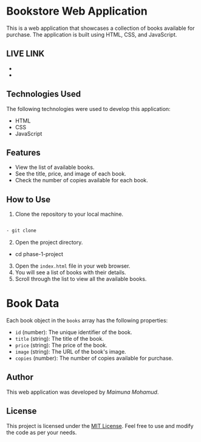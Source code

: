 # Bookstore Web Application

This is a web application that showcases a collection of books available for purchase. The application is built using HTML, CSS, and JavaScript.

## LIVE LINK 

- 

- 

## Technologies Used

The following technologies were used to develop this application:

- HTML
- CSS
- JavaScript

## Features

- View the list of available books.
- See the title, price, and image of each book.
- Check the number of copies available for each book.

## How to Use

1. Clone the repository to your local machine.

```bash

- git clone 

```

2. Open the project directory.

- cd phase-1-project


3. Open the `index.html` file in your web browser.
4. You will see a list of books with their details.
5. Scroll through the list to view all the available books.

# Book Data

Each book object in the `books` array has the following properties:

- `id` (number): The unique identifier of the book.
- `title` (string): The title of the book.
- `price` (string): The price of the book.
- `image` (string): The URL of the book's image.
- `copies` (number): The number of copies available for purchase.

## Author

This web application was developed by *Maimuna Mohamud*.

## License

This project is licensed under the [MIT License](LICENSE). Feel free to use and modify the code as per your needs.



